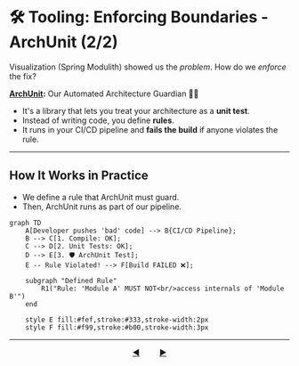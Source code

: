 # 🛠️ Tooling: Enforcing Boundaries - ArchUnit (2/2)

Visualization (Spring Modulith) showed us the *problem*. How do we *enforce* the fix?

**[ArchUnit](https://www.archunit.org/):** Our Automated Architecture Guardian 💂‍♀️

* It's a library that lets you treat your architecture as a **unit test**.
* Instead of writing code, you define **rules**.
* It runs in your CI/CD pipeline and **fails the build** if anyone violates the rule.

---

## How It Works in Practice

- We define a rule that ArchUnit must guard.
- Then, ArchUnit runs as part of our pipeline.

```mermaid
graph TD
    A[Developer pushes 'bad' code] --> B{CI/CD Pipeline};
    B --> C[1. Compile: OK];
    C --> D[2. Unit Tests: OK];
    D --> E[3. 🛡️ ArchUnit Test];
    E -- Rule Violated! --> F[Build FAILED ❌];
    
    subgraph "Defined Rule"
        R1("Rule: 'Module A' MUST NOT<br/>access internals of 'Module B'")
    end

    style E fill:#fef,stroke:#333,stroke-width:2px
    style F fill:#f99,stroke:#b00,stroke-width:3px
````

---

<div align="center">
    <a href="08-tooling-spring-modulith.md">◀️</a>
     &nbsp;&nbsp;&nbsp;&nbsp;&nbsp;&nbsp;&nbsp;
    <a href="10-redesign-principles.md">▶️</a>
</div>
